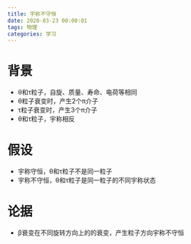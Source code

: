 ```yaml
---
title: 宇称不守恒
date: 2020-03-23 00:00:01
tags: 物理
categories: 学习
---
```

# 背景
- θ和τ粒子，自旋、质量、寿命、电荷等相同
- θ粒子衰变时，产生2个π介子
- τ粒子衰变时，产生3个π介子
- θ和τ粒子，宇称相反

# 假设
- 宇称守恒，θ和τ粒子不是同一粒子
- 宇称不守恒，θ和τ粒子是同一粒子的不同宇称状态

# 论据
- β衰变在不同旋转方向上的的衰变，产生粒子方向宇称不守恒
